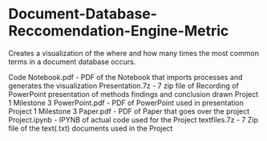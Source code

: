 # Document-Database-Reccomendation-Engine-Metric
Creates a visualization of the where and how many times the most common terms in a document database occurs.

Code Notebook.pdf - PDF of the Notebook that imports processes and generates the visualization
Presentation.7z - 7 zip file of Recording of PowerPoint presentation of methods findings and conclusion drawn
Project 1 Milestone 3 PowerPoint.pdf  - PDF of PowerPoint used in presentation
Project 1 Milestone 3 Paper.pdf - PDF of Paper that goes over the project
Project.ipynb - IPYNB of actual code used for the Project
textfiles.7z - 7 Zip file of the text(.txt) documents used in the Project
